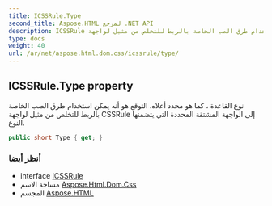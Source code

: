 ```yaml
---
title: ICSSRule.Type
second_title: Aspose.HTML لمرجع .NET API
description: ICSSRule ملكية. نوع القاعدة  كما هو محدد أعلاه. التوقع هو أنه يمكن استخدام طرق الصب الخاصة بالربط للتخلص من مثيل لواجهة CSSRule إلى الواجهة المشتقة المحددة التي يتضمنها النوع.
type: docs
weight: 40
url: /ar/net/aspose.html.dom.css/icssrule/type/
---
```

## ICSSRule.Type property

نوع القاعدة ، كما هو محدد أعلاه. التوقع هو أنه يمكن استخدام طرق الصب الخاصة بالربط للتخلص من مثيل لواجهة CSSRule إلى الواجهة المشتقة المحددة التي يتضمنها النوع.

```csharp
public short Type { get; }
```

### أنظر أيضا

* interface [ICSSRule](../)
* مساحة الاسم [Aspose.Html.Dom.Css](../../icssrule/)
* المجسم [Aspose.HTML](../../../)


